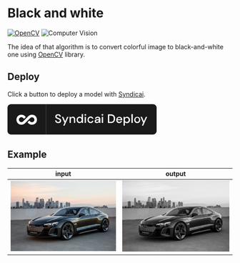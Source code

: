 # Black and white
[![OpenCV](https://img.shields.io/badge/Framework-OpenCV-79FFE1)](https://opencv.org/)
![Computer Vision](https://img.shields.io/badge/Type-Computer%20Vision-79FFE1)

The idea of that algorithm is to convert colorful image to black-and-white one using [OpenCV](https://opencv.org/) library.


## Deploy 
Click a button to deploy a model with [Syndicai](https://syndicai.co).

[![Syndicai-Deploy](https://raw.githubusercontent.com/syndicai/brand/main/button/deploy.svg)](https://app.syndicai.co/newModel?repository=https://github.com/marcin-laskowski/black_and_white)


## Example
| input | output |
| --- | --- |
| <img src="sample_data/image.jpg" width="410"> | <img src="sample_data/output.jpeg" width="410"> |
